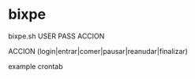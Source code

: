 # bixpe


bixpe.sh USER PASS ACCION

ACCION (login|entrar|comer|pausar|reanudar|finalizar)

example crontab

